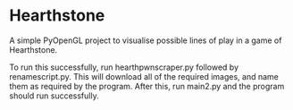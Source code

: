 # Hearthstone
A simple PyOpenGL project to visualise possible lines of play in a game of Hearthstone. 

To run this successfully, run hearthpwnscraper.py followed by renamescript.py. This will download all of the required images, and name them as required by the program. After this, run main2.py and the program should run successfully.
